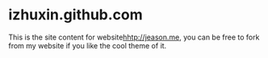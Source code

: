 izhuxin.github.com
==================

This is the site content for website[hhtp://jeason.me](http://jeason.me), you can be free to fork from my website if you like the cool theme of it.

